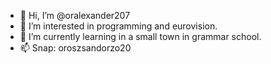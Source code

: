 - 👋 Hi, I’m @oralexander207
- 👀 I’m interested in programming and eurovision.
- 🌱 I’m currently learning in a small town in grammar school.
- 📫 Snap: oroszsandorzo20 

<!---
oralexander207/oralexander207 is a ✨ special ✨ repository because its `README.md` (this file) appears on your GitHub profile.
You can click the Preview link to take a look at your changes.
--->
